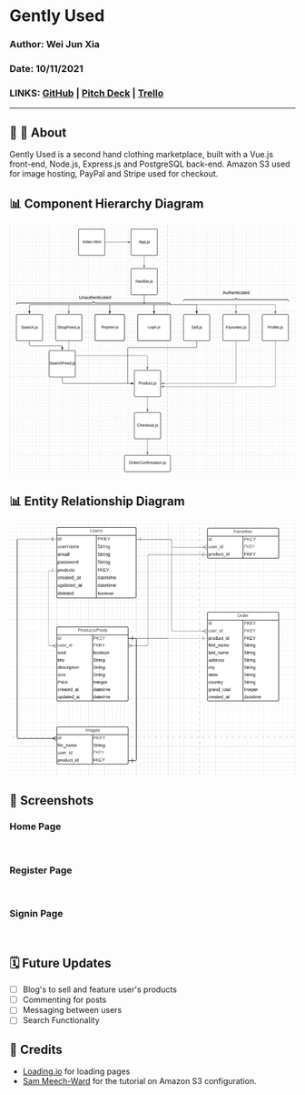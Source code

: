 # Gently Used

### Author: Wei Jun Xia

### Date: 10/11/2021

### LINKS: [GitHub](https://github.com/weijunxia/gentlyused) | [Pitch Deck](https://docs.google.com/presentation/d/1E6WKr777mmTI7fFAKNvG-PAAhl4XrJkNEqUaE-0FxXc/edit?usp=sharing) | [Trello](https://trello.com/invite/b/2InlilO8/7a9c24c4377a3124cd959062db9761ed/gentlyused)
_______

## 👖 🛒 About 
Gently Used is a second hand clothing marketplace, built with a Vue.js front-end, Node.js, Express.js and PostgreSQL back-end. Amazon S3 used for image hosting, PayPal and Stripe used for checkout. 

## 📊 Component Hierarchy Diagram
![CHD](assets/chd.png)

## 📊 Entity Relationship Diagram
![ERD](assets/erd.png)

## 📸 Screenshots
### Home Page
![]()
### Register Page
![]()
### Signin Page
![]()

## 🗓 Future Updates

- [ ] Blog's to sell and feature user's products
- [ ] Commenting for posts
- [ ] Messaging between users
- [ ] Search Functionality 

## 📖 Credits
- [Loading.io](https://loading.io/) for loading pages
- [Sam Meech-Ward](https://www.youtube.com/watch?v=yGYeYJpRWPM) for the tutorial on Amazon S3 configuration.